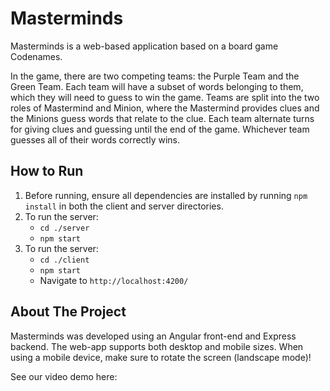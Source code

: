# Masterminds
Masterminds is a web-based application based on a board game Codenames.

In the game, there are two competing teams: the Purple Team and the Green Team. Each team will have a subset of words belonging to them, which they will need to guess to win the game. Teams are split into the two roles of Mastermind and Minion, where the Mastermind provides clues and the Minions guess words that relate to the clue. Each team alternate turns for giving clues and guessing until the end of the game. Whichever team guesses all of their words correctly wins.

## How to Run
1. Before running, ensure all dependencies are installed by running `npm install` in both the client and server directories.
2. To run the server: 
    - `cd ./server`
    - `npm start`
3. To run the server: 
    - `cd ./client`
    - `npm start`
    - Navigate to `http://localhost:4200/`


## About The Project
Masterminds was developed using an Angular front-end and Express backend. 
The web-app supports both desktop and mobile sizes. When using a mobile device, make sure to rotate the screen (landscape mode)! 

See our video demo here:

